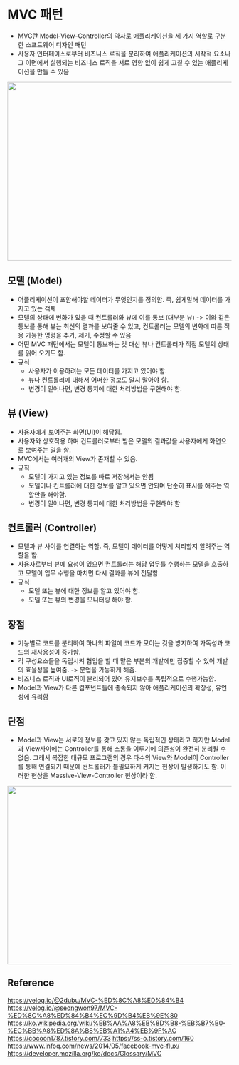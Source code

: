 # MVC 패턴
  - MVC란 Model-View-Controller의 약자로 애플리케이션을 세 가지 역할로 구분한 소프트웨어 디자인 패턴
  - 사용자 인터페이스로부터 비즈니스 로직을 분리하여 애플리케이션의 시작적 요소나 그 이면에서 실행되는 비즈니스 로직을 서로 영향 없이 쉽게 고칠 수 있는 애플리케이션을 만들 수 있음

<p align ="center">
  <img src="https://developer.mozilla.org/en-US/docs/Glossary/MVC/model-view-controller-light-blue.png" width = 800px height = 400px>
</p>


## 모델 (Model)
  - 어플리케이션이 포함해야할 데이터가 무엇인지를 정의함. 즉, 쉽게말해 데이터를 가지고 있는 객체
  - 모델의 상태에 변화가 있을 때 컨트롤러와 뷰에 이를 통보 (대부분 뷰) -> 이와 같은 통보를 통해 뷰는 최신의 결과를 보여줄 수 있고, 컨트롤러는 모델의 변화에 따른 적용 가능한 명령을 추가, 제거, 수정할 수 있음
  - 어떤 MVC 패턴에서는 모델이 통보하는 것 대신 뷰나 컨트롤러가 직접 모델의 상태를 읽어 오기도 함.
  - 규칙 
    - 사용자가 이용하려는 모든 데이터를 가지고 있어야 함.
    - 뷰나 컨트롤러에 대해서 어떠한 정보도 알지 말아야 함.
    - 변경이 일어나면, 변경 통지에 대한 처리방법을 구현해야 함.

## 뷰 (View)
  - 사용자에게 보여주는 화면(UI)이 해당됨.
  - 사용자와 상호작용 하며 컨트롤러로부터 받은 모델의 결과값을 사용자에게 화면으로 보여주는 일을 함.
  - MVC에서는 여러개의 View가 존재할 수 있음.
  - 규칙
    - 모델이 가지고 있는 정보를 따로 저장해서는 안됨
    - 모델이나 컨트롤러에 대한 정보를 알고 있으면 안되며 단순히 표시를 해주는 역할만을 해야함.
    - 변경이 일어나면, 변경 통지에 대한 처리방법을 구현해야 함

## 컨트롤러 (Controller)
  - 모델과 뷰 사이를 연결하는 역할. 즉, 모델이 데이터를 어떻게 처리할지 알려주는 역할을 함.
  - 사용자로부터 뷰에 요청이 있으면 컨트롤러는 해당 업무를 수행하는 모델을 호출하고 모델이 업무 수행을 마치면 다시 결과를 뷰에 전달함.
  - 규칙
    - 모델 또는 뷰에 대한 정보를 알고 있어야 함.
    - 모델 또는 뷰의 변경을 모니터링 해야 함.

## 장점
  - 기능별로 코드를 분리하여 하나의 파일에 코드가 모이는 것을 방지하여 가독성과 코드의 재사용성이 증가함.
  - 각 구성요소들을 독립시켜 협업을 할 때 맡은 부분의 개발에만 집중할 수 있어 개발의 효율성을 높여줌. -> 분업을 가능하게 해줌.
  - 비즈니스 로직과 UI로직이 분리되어 있어 유지보수를 독립적으로 수행가능함.
  - Model과 View가 다른 컴포넌트들에 종속되지 않아 애플리케이션의 확장성, 유연성에 유리함

## 단점
  - Model과 View는 서로의 정보를 갖고 있지 않는 독립적인 상태라고 하지만 Model과 View사이에는 Controller를 통해 소통을 이루기에 의존성이 완전히 분리될 수 없음.
  그래서 복잡한 대규모 프로그램의 경우 다수의 View와 Model이 Controller를 통해 연결되기 때문에 컨트롤러가 불필요하게 커지는 현상이 발생하기도 함.
  이러한 현상을 Massive-View-Controller 현상이라 함.
  
<p align ="center">
  <img src="https://imgopt.infoq.com/fit-in/1200x2400/filters:quality(80)/filters:no_upscale()/news/2014/05/facebook-mvc-flux/en/resources/flux-react-mvc.png" width = 800px height = 400px>
</p>

## Reference
https://velog.io/@2dubu/MVC-%ED%8C%A8%ED%84%B4
https://velog.io/@seongwon97/MVC-%ED%8C%A8%ED%84%B4%EC%9D%B4%EB%9E%80
https://ko.wikipedia.org/wiki/%EB%AA%A8%EB%8D%B8-%EB%B7%B0-%EC%BB%A8%ED%8A%B8%EB%A1%A4%EB%9F%AC
https://cocoon1787.tistory.com/733
https://ss-o.tistory.com/160
https://www.infoq.com/news/2014/05/facebook-mvc-flux/
https://developer.mozilla.org/ko/docs/Glossary/MVC
